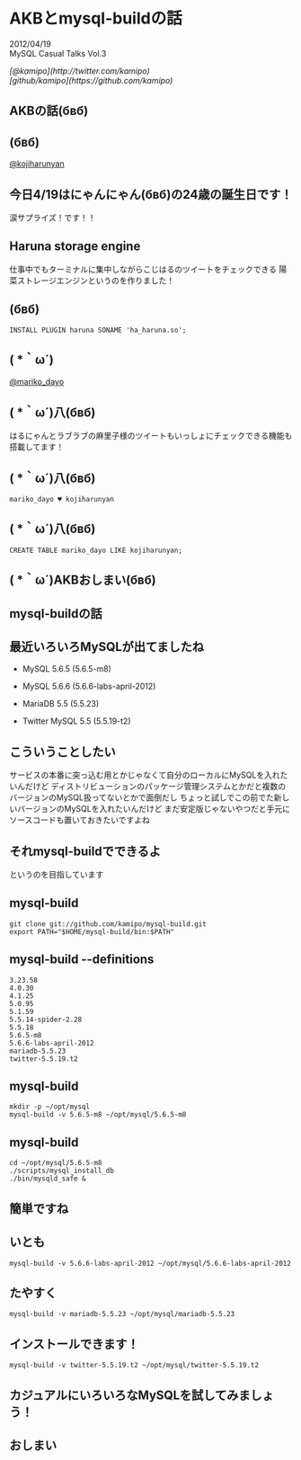 AKBとmysql-buildの話
==========

2012/04/19<br/>
MySQL Casual Talks Vol.3<br/>
<address>
[@kamipo](http://twitter.com/kamipo)<br/>
[github/kamipo](https://github.com/kamipo)
</address>

AKBの話(бвб)
----------

(бвб)
----------

[@kojiharunyan](http://twitter.com/kojiharunyan)

今日4/19はにゃんにゃん(бвб)の24歳の誕生日です！
----------

涙サプライズ！です！！

Haruna storage engine
----------

仕事中でもターミナルに集中しながらこじはるのツイートをチェックできる
陽菜ストレージエンジンというのを作りました！

(бвб)
----------

    INSTALL PLUGIN haruna SONAME 'ha_haruna.so';

( *｀ω´)
----------

[@mariko_dayo](http://twitter.com/mariko_dayo)

( *｀ω´)八(бвб)
----------

はるにゃんとラブラブの麻里子様のツイートもいっしょにチェックできる機能も搭載してます！

( *｀ω´)八(бвб)
----------

    mariko_dayo ♥ kojiharunyan

( *｀ω´)八(бвб)
----------

    CREATE TABLE mariko_dayo LIKE kojiharunyan;

( *｀ω´)AKBおしまい(бвб)
----------

mysql-buildの話
----------

最近いろいろMySQLが出てましたね
----------

- MySQL 5.6.5 (5.6.5-m8)

- MySQL 5.6.6 (5.6.6-labs-april-2012)

- MariaDB 5.5 (5.5.23)

- Twitter MySQL 5.5 (5.5.19-t2)

こういうことしたい
----------

サービスの本番に突っ込む用とかじゃなくて自分のローカルにMySQLを入れたいんだけど
ディストリビューションのパッケージ管理システムとかだと複数のバージョンのMySQL扱ってないとかで面倒だし
ちょっと試しでこの前でた新しいバージョンのMySQLを入れたいんだけど
まだ安定版じゃないやつだと手元にソースコードも置いておきたいですよね


それmysql-buildでできるよ
----------

というのを目指しています

mysql-build
----------

    git clone git://github.com/kamipo/mysql-build.git
    export PATH="$HOME/mysql-build/bin:$PATH"

mysql-build --definitions
----------

    3.23.58
    4.0.30
    4.1.25
    5.0.95
    5.1.59
    5.5.14-spider-2.28
    5.5.18
    5.6.5-m8
    5.6.6-labs-april-2012
    mariadb-5.5.23
    twitter-5.5.19.t2

mysql-build
----------

    mkdir -p ~/opt/mysql
    mysql-build -v 5.6.5-m8 ~/opt/mysql/5.6.5-m8

mysql-build
----------

    cd ~/opt/mysql/5.6.5-m8
    ./scripts/mysql_install_db
    ./bin/mysqld_safe &

簡単ですね
----------

いとも
----------

    mysql-build -v 5.6.6-labs-april-2012 ~/opt/mysql/5.6.6-labs-april-2012

たやすく
----------

    mysql-build -v mariadb-5.5.23 ~/opt/mysql/mariadb-5.5.23

インストールできます！
----------

    mysql-build -v twitter-5.5.19.t2 ~/opt/mysql/twitter-5.5.19.t2

カジュアルにいろいろなMySQLを試してみましょう！
----------

おしまい
----------

